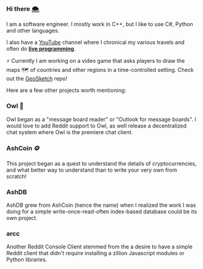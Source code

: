 ### Hi there 🌨

I am a software engineer. I mostly work in C++, but I like to use C#, Python and other languages.

I also have a [YouTube](https://www.youtube.com/@AddyGoesPlaces) channel where I chronical my various travels and often do **[live programming](https://www.youtube.com/@AddyGoesPlaces/streams)**.

⚡ Currently I am working on a video game that asks players to draw the maps 🗺️ of countries and other regions in a time-controlled setting. Check out the [GeoSketch](https://github.com/zethon/geosketch) repo!

Here are a few other projects worth mentioning: 

### Owl 🦉

Owl began as a "message board reader" or "Outlook for message boards". I would love to add Reddit support to Owl, as well release a decentralized chat system where Owl is the premiere chat client. 

### AshCoin 🪙

This project began as a quest to understand the details of cryptocurrencies, and what better way to understand than to write your very own from scratch!

### AshDB

AshDB grew from AshCoin (hence the name) when I realized the work I was doing for a simple write-once-read-often index-based database could be its own project.

### arcc 

Another Reddit Console Client stemmed from the a desire to have a simple Reddit client that didn't require installing a zillion Javascript modules or Python libraries.



